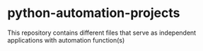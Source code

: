 # python-automation-projects
This repository contains different files that serve as independent applications with automation function(s)
